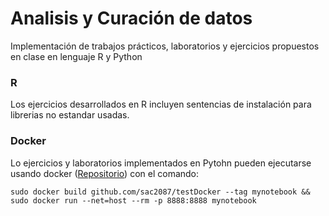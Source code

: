 # Analisis y Curación de datos

Implementación de trabajos prácticos, laboratorios y ejercicios propuestos en clase en lenguaje R y Python

### R

Los ejercicios desarrollados en R incluyen sentencias de instalación para librerias no estandar usadas.

### Docker

Lo ejercicios y laboratorios implementados en Pytohn pueden ejecutarse usando docker ([Repositorio](https://github.com/sac2087/testDocker)) con el comando:

```
sudo docker build github.com/sac2087/testDocker --tag mynotebook && sudo docker run --net=host --rm -p 8888:8888 mynotebook
```